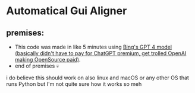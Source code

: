 # Automatical Gui Aligner

## premises:
* This code was made in like 5 minutes using [Bing's GPT 4 model (basically didn't have to pay for ChatGPT premium, get trolled OpenAI making OpenSource paid)](https://strict.bing.com/).
* end of premises 💀

i do believe this should work on also linux and macOS or any other OS that runs Python but I'm not quite sure how it works so meh